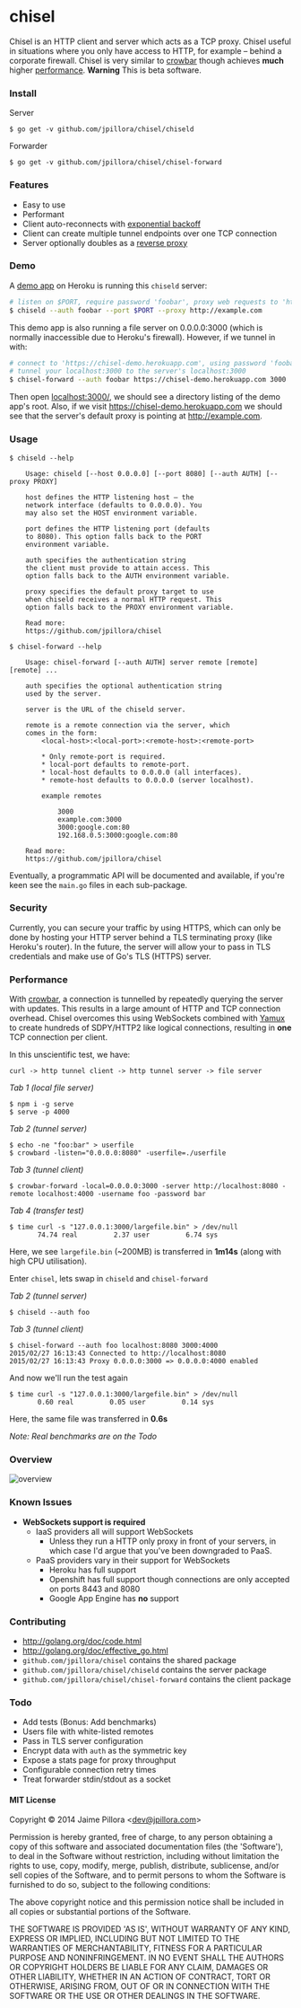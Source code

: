# chisel

Chisel is an HTTP client and server which acts as a TCP proxy. Chisel useful in situations where you only have access to HTTP, for example – behind a corporate firewall. Chisel is very similar to [crowbar](https://github.com/q3k/crowbar) though achieves **much** higher [performance](#performance). **Warning** This is beta software.

### Install

Server

```
$ go get -v github.com/jpillora/chisel/chiseld
```

Forwarder

```
$ go get -v github.com/jpillora/chisel/chisel-forward
```

### Features

* Easy to use
* Performant
* Client auto-reconnects with [exponential backoff](https://github.com/jpillora/backoff)
* Client can create multiple tunnel endpoints over one TCP connection
* Server optionally doubles as a [reverse proxy](http://golang.org/pkg/net/http/httputil/#NewSingleHostReverseProxy)

### Demo

A [demo app](https://chisel-demo.herokuapp.com) on Heroku is running this `chiseld` server:

``` sh
# listen on $PORT, require password 'foobar', proxy web requests to 'http://example.com'
$ chiseld --auth foobar --port $PORT --proxy http://example.com
```

This demo app is also running a file server on 0.0.0.0:3000 (which is normally inaccessible
due to Heroku's firewall). However, if we tunnel in with:

``` sh
# connect to 'https://chisel-demo.herokuapp.com', using password 'foobar',
# tunnel your localhost:3000 to the server's localhost:3000
$ chisel-forward --auth foobar https://chisel-demo.herokuapp.com 3000
```

Then open [localhost:3000/](http://localhost:3000/), we should
see a directory listing of the demo app's root. Also, if we visit
https://chisel-demo.herokuapp.com we should see that the server's
default proxy is pointing at http://example.com.

### Usage

```
$ chiseld --help

	Usage: chiseld [--host 0.0.0.0] [--port 8080] [--auth AUTH] [--proxy PROXY]

	host defines the HTTP listening host – the
	network interface (defaults to 0.0.0.0). You
	may also set the HOST environment variable.

	port defines the HTTP listening port (defaults
	to 8080). This option falls back to the PORT
	environment	variable.

	auth specifies the authentication string
	the client must provide to attain access. This
	option falls back to the AUTH environment variable.

	proxy specifies the default proxy target to use
	when chiseld receives a normal HTTP request. This
	option falls back to the PROXY environment variable.

	Read more:
	https://github.com/jpillora/chisel
```

```
$ chisel-forward --help

	Usage: chisel-forward [--auth AUTH] server remote [remote] [remote] ...

	auth specifies the optional authentication string
	used by the server.

	server is the URL of the chiseld server.

	remote is a remote connection via the server, which
	comes in the form:
		<local-host>:<local-port>:<remote-host>:<remote-port>

		* Only remote-port is required.
		* local-port defaults to remote-port.
		* local-host defaults to 0.0.0.0 (all interfaces).
		* remote-host defaults to 0.0.0.0 (server localhost).

		example remotes

			3000
			example.com:3000
			3000:google.com:80
			192.168.0.5:3000:google.com:80

	Read more:
	https://github.com/jpillora/chisel
```

Eventually, a programmatic API will be documented and available, if you're keen see the `main.go` files in each sub-package.

### Security

Currently, you can secure your traffic by using HTTPS, which can only be done by hosting your HTTP server behind a TLS terminating proxy (like Heroku's router). In the future, the server will allow your to pass in TLS credentials and make use of Go's TLS (HTTPS) server.

### Performance

With [crowbar](https://github.com/q3k/crowbar), a connection is tunnelled by repeatedly querying the server with updates. This results in a large amount of HTTP and TCP connection overhead. Chisel overcomes this using WebSockets combined with [Yamux](https://github.com/hashicorp/yamux) to create hundreds of SDPY/HTTP2 like logical connections, resulting in **one** TCP connection per client.

In this unscientific test, we have:

```
curl -> http tunnel client -> http tunnel server -> file server
```

*Tab 1 (local file server)*

```
$ npm i -g serve
$ serve -p 4000
```

*Tab 2 (tunnel server)*

```
$ echo -ne "foo:bar" > userfile
$ crowbard -listen="0.0.0.0:8080" -userfile=./userfile
```

*Tab 3 (tunnel client)*

```
$ crowbar-forward -local=0.0.0.0:3000 -server http://localhost:8080 -remote localhost:4000 -username foo -password bar
```

*Tab 4 (transfer test)*

```
$ time curl -s "127.0.0.1:3000/largefile.bin" > /dev/null
       74.74 real         2.37 user         6.74 sys
```

Here, we see `largefile.bin` (~200MB) is transferred in **1m14s** (along with high CPU utilisation).

Enter `chisel`, lets swap in `chiseld` and `chisel-forward`

*Tab 2 (tunnel server)*

```
$ chiseld --auth foo
```

*Tab 3 (tunnel client)*

```
$ chisel-forward --auth foo localhost:8080 3000:4000
2015/02/27 16:13:43 Connected to http://localhost:8080
2015/02/27 16:13:43 Proxy 0.0.0.0:3000 => 0.0.0.0:4000 enabled
```

And now we'll run the test again

```
$ time curl -s "127.0.0.1:3000/largefile.bin" > /dev/null
       0.60 real         0.05 user         0.14 sys
```

Here, the same file was transferred in **0.6s**

*Note: Real benchmarks are on the Todo*

### Overview

![overview](https://docs.google.com/drawings/d/1p53VWxzGNfy8rjr-mW8pvisJmhkoLl82vAgctO_6f1w/pub?w=960&h=720)

### Known Issues

* **WebSockets support is required**
	* IaaS providers all will support WebSockets
		* Unless they run a HTTP only proxy in front of your servers, in which case I'd argue that you've been downgraded to PaaS.
	* PaaS providers vary in their support for WebSockets
		* Heroku has full support
		* Openshift has full support though connections are only accepted on ports 8443 and 8080
		* Google App Engine has **no** support


### Contributing

* http://golang.org/doc/code.html
* http://golang.org/doc/effective_go.html
* `github.com/jpillora/chisel` contains the shared package
* `github.com/jpillora/chisel/chiseld` contains the server package
* `github.com/jpillora/chisel/chisel-forward` contains the client package

### Todo

* Add tests (Bonus: Add benchmarks)
* Users file with white-listed remotes
* Pass in TLS server configuration
* Encrypt data with `auth` as the symmetric key
* Expose a stats page for proxy throughput
* Configurable connection retry times
* Treat forwarder stdin/stdout as a socket

#### MIT License

Copyright © 2014 Jaime Pillora &lt;dev@jpillora.com&gt;

Permission is hereby granted, free of charge, to any person obtaining
a copy of this software and associated documentation files (the
'Software'), to deal in the Software without restriction, including
without limitation the rights to use, copy, modify, merge, publish,
distribute, sublicense, and/or sell copies of the Software, and to
permit persons to whom the Software is furnished to do so, subject to
the following conditions:

The above copyright notice and this permission notice shall be
included in all copies or substantial portions of the Software.

THE SOFTWARE IS PROVIDED 'AS IS', WITHOUT WARRANTY OF ANY KIND,
EXPRESS OR IMPLIED, INCLUDING BUT NOT LIMITED TO THE WARRANTIES OF
MERCHANTABILITY, FITNESS FOR A PARTICULAR PURPOSE AND NONINFRINGEMENT.
IN NO EVENT SHALL THE AUTHORS OR COPYRIGHT HOLDERS BE LIABLE FOR ANY
CLAIM, DAMAGES OR OTHER LIABILITY, WHETHER IN AN ACTION OF CONTRACT,
TORT OR OTHERWISE, ARISING FROM, OUT OF OR IN CONNECTION WITH THE
SOFTWARE OR THE USE OR OTHER DEALINGS IN THE SOFTWARE.
